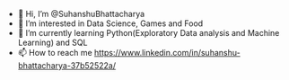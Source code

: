 - 👋 Hi, I’m @SuhanshuBhattacharya
- 👀 I’m interested in Data Science, Games and Food
- 🌱 I’m currently learning Python(Exploratory Data analysis and Machine Learning) and SQL
- 📫 How to reach me https://www.linkedin.com/in/suhanshu-bhattacharya-37b52522a/

<!---
SuhanshuBhattacharya/SuhanshuBhattacharya is a ✨ special ✨ repository because its `README.md` (this file) appears on your GitHub profile.
You can click the Preview link to take a look at your changes.
--->
